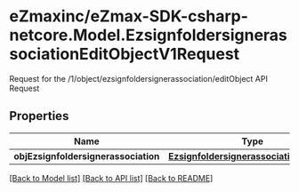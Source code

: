 # eZmaxinc/eZmax-SDK-csharp-netcore.Model.EzsignfoldersignerassociationEditObjectV1Request
Request for the /1/object/ezsignfoldersignerassociation/editObject API Request
## Properties

Name | Type | Description | Notes
------------ | ------------- | ------------- | -------------
**objEzsignfoldersignerassociation** | [**EzsignfoldersignerassociationRequest**](EzsignfoldersignerassociationRequest.md) |  | [optional] 

[[Back to Model list]](../README.md#documentation-for-models) [[Back to API list]](../README.md#documentation-for-api-endpoints) [[Back to README]](../README.md)

